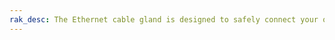 ```yaml
---
rak_desc: The Ethernet cable gland is designed to safely connect your outdoor equipment with an RJ45 cable for communication and PoE power.
---
```


<rk-redirect to="/Product-Categories/Accessories/Ethernet-Cable-Gland/Overview/" />